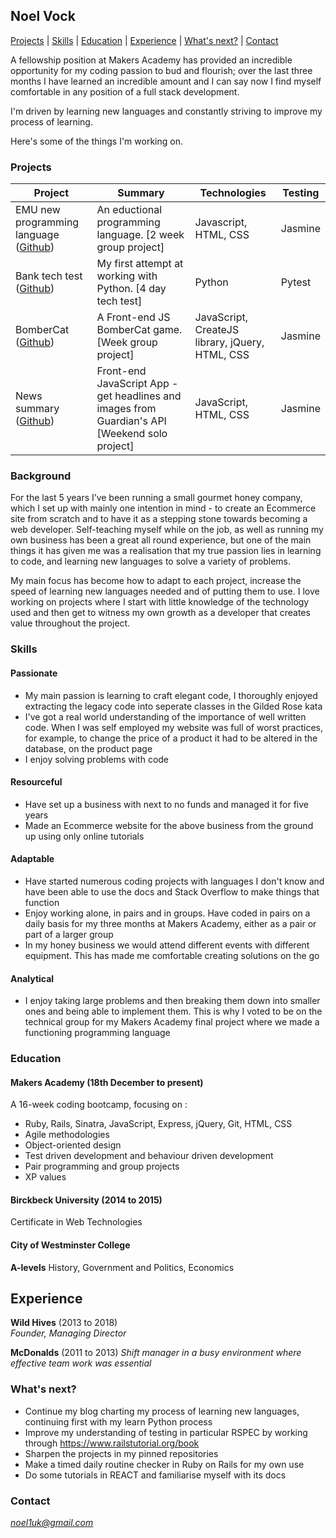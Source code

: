 ## Noel Vock

[Projects](#projects) | [Skills](#skills) | [Education](#education) | [Experience](#experience) | [What's next?](#interests) | [Contact](#contact)

A fellowship position at Makers Academy has provided an incredible opportunity for my coding passion to bud and flourish; over the last three months I have learned an incredible amount and I can say now I find myself comfortable in any position of a full stack development.

I'm driven by learning new languages and constantly striving to improve my process of learning. 

Here's some of the things I'm working on.

### <a name="projects">Projects</a>


| Project       | Summary       | Technologies  | Testing |
| ------------- |---------------| --------------|---------|
| EMU new programming language ([Github](https://github.com/MatthewBurstein/emu)) | An eductional programming language. [2 week group project] | Javascript, HTML, CSS | Jasmine
| Bank tech test ([Github](https://github.com/noel1uk/bank-tech-test)) | My first attempt at working with Python. [4 day tech test] | Python | Pytest |
| BomberCat ([Github](https://github.com/lwkchan/bombercat/)) | A Front-end JS BomberCat game. [Week group project] | JavaScript, CreateJS library, jQuery, HTML, CSS | Jasmine |
| News summary ([Github](https://github.com/noel1uk/news-summary-challenge)) | Front-end JavaScript App - get headlines and images from Guardian's API [Weekend solo project] | JavaScript, HTML, CSS | Jasmine |

### <a name="background">Background</a>


For the last 5 years I’ve been running a small gourmet honey company, which I set up with mainly one intention in mind - to create an Ecommerce site from scratch and to have it as a stepping stone towards becoming a web developer. Self-teaching myself while on the job, as well as running my own business has been a great all round experience, but one of the main things it has given me was a realisation that my true passion lies in learning to code, and learning new languages to solve a variety of problems. 

My main focus has become how to adapt to each project, increase the speed of learning new languages needed and of putting them to use. I love working on projects where I start with little knowledge of the technology used and then get to witness my own growth as a developer that creates value throughout the project.

### <a name="skills">Skills</a>

#### Passionate

* My main passion is learning to craft elegant code, I thoroughly enjoyed extracting the legacy code into seperate classes in the Gilded Rose kata
* I've got a real world understanding of the importance of well written code. When I was self employed my website was full of worst practices, for example, to change the price of a product it had to be altered in the database, on the product page
* I enjoy solving problems with code

#### Resourceful

* Have set up a business with next to no funds and managed it for five years
* Made an Ecommerce website for the above business from the ground up using only online tutorials

#### Adaptable

* Have started numerous coding projects with languages I don't know and have been able to use the docs and Stack Overflow  to make things that function
* Enjoy working alone, in pairs and in groups. Have coded in pairs on a daily basis for my three months at Makers Academy, either as a pair or part of a larger group
* In my honey business we would attend different events with different equipment. This has made me comfortable creating solutions on the go

#### Analytical

* I enjoy taking large problems and then breaking them down into smaller ones and being able to implement them. This is why I voted to be on the technical group for my Makers Academy final project where we made a functioning programming language


### <a name="education">Education</a>

#### Makers Academy (18th December to present)
A 16-week coding bootcamp, focusing on :
* Ruby, Rails, Sinatra, JavaScript, Express, jQuery, Git, HTML, CSS
* Agile methodologies
* Object-oriented design
* Test driven development and behaviour driven development
* Pair programming and group projects
* XP values

#### Birckbeck University (2014 to 2015)

Certificate in Web Technologies

#### City of Westminster College
**A-levels**
History, Government and Politics, Economics

## Experience

**Wild Hives** (2013 to 2018)    
*Founder, Managing Director*  

**McDonalds** (2011 to 2013)
*Shift manager in a busy environment where effective team work was essential*

### <a name="next">What's next?</a>

* Continue my blog charting my process of learning new languages, continuing first with my learn Python process
* Improve my understanding of testing in particular RSPEC by working through https://www.railstutorial.org/book
* Sharpen the projects in my pinned repositories
* Make a timed daily routine checker in Ruby on Rails for my own use
* Do some tutorials in REACT and familiarise myself with its docs

### <a name="contact">Contact</a>
*noel1uk@gmail.com*